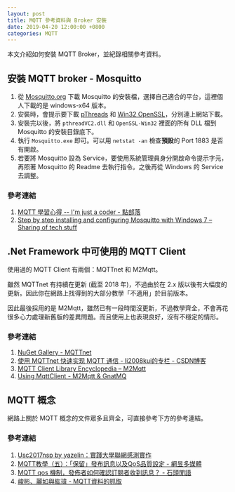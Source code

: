 ```yaml
---
layout: post
title: MQTT 參考資料與 Broker 安裝
date: 2019-04-20 12:00:00 +0800
categories: MQTT
---
```


本文介紹如何安裝 MQTT Broker，並紀錄相關參考資料。

## 安裝 MQTT broker - Mosquitto

1. 從 [Mosquitto.org](Mosquitto.org) 下載 Mosquitto 的安裝檔，選擇自己適合的平台，這裡個人下載的是 windows-x64 版本。
2. 安裝時，會提示要下載 [pThreads](ftp://sources.redhat.com/pub/pthreads-win32/dll-latest/dll/x86/) 和 [Win32 OpenSSL](http://slproweb.com/products/Win32OpenSSL.html)，分別連上網站下載。
3. 安裝完以後，將 `pthreadVC2.dll` 和 `OpenSSL-Win32` 裡面的所有 DLL 檔到 Mosquitto 的安裝目錄底下。
4. 執行 `Mosquitto.exe` 即可。可以用 `netstat -an` 檢查**預設**的 Port 1883 是否有開啟。
5. 若要將 Mosquitto 設為 Service，要使用系統管理員身分開啟命令提示字元，再照著 Mosquitto 的 Readme 去執行指令。之後再從 Windows 的 Service 去調整。

### 參考連結

1. [MQTT 學習心得 -- I'm just a coder - 點部落](https://dotblogs.com.tw/justacoder/2016/06/01/mqttfirstmeet)
2. [Step by step installing and configuring Mosquitto with Windows 7 – Sharing of tech stuff](https://sivatechworld.wordpress.com/2015/06/11/step-by-step-installing-and-configuring-mosquitto-with-windows-7/)

## .Net Framework 中可使用的 MQTT Client 

使用過的 MQTT Client 有兩個：MQTTnet 和 M2Mqtt。

雖然 MQTTnet 有持續在更新 (截至 2018 年)，不過由於在 2.x 版以後有大幅度的更新。因此你在網路上找得到的大部分教學「不適用」於目前版本。

因此最後採用的是 M2Mqtt，雖然已有一段時間沒更新，不過教學齊全，不會再花很多心力處理新舊版的差異問題。而且使用上也表現良好，沒有不穩定的情形。

### 參考連結 

1. [NuGet Gallery - MQTTnet](https://www.nuget.org/packages/MQTTnet/)
2. [使用 MQTTnet 快速实现 MQTT 通信 - li2008kui的专栏 - CSDN博客](https://blog.csdn.net/li2008kui/article/details/78339309)
3. [MQTT Client Library Encyclopedia – M2Mqtt](https://www.hivemq.com/blog/mqtt-client-library-encyclopedia-m2mqtt/)
4. [Using MqttClient - M2Mqtt & GnatMQ](https://m2mqtt.wordpress.com/using-mqttclient/)

## MQTT 概念

網路上關於 MQTT 概念的文件眾多且齊全，可直接參考下方的參考連結。

### 參考連結 

1. [Usc2017nsp by yazelin：實踐大學聯網感測實作](https://yazelin.github.io/usc2017nsp/)
2. [MQTT教學（五）：「保留」發布訊息以及QoS品質設定 - 網昱多媒體](https://swf.com.tw/?p=1015)
3. [MQTT qos 機制，發佈者如何確認訂閱者收到訊息？ - 石頭閒語](http://rocksaying.tw/archives/2016/MQTT-qos_and_published.html)
4. [峻彬、麗如與紘瑋 - MQTT資料的抓取](http://misccp3.cnu.edu.tw/myblog/blogMessage.aspx?blog_id=297)